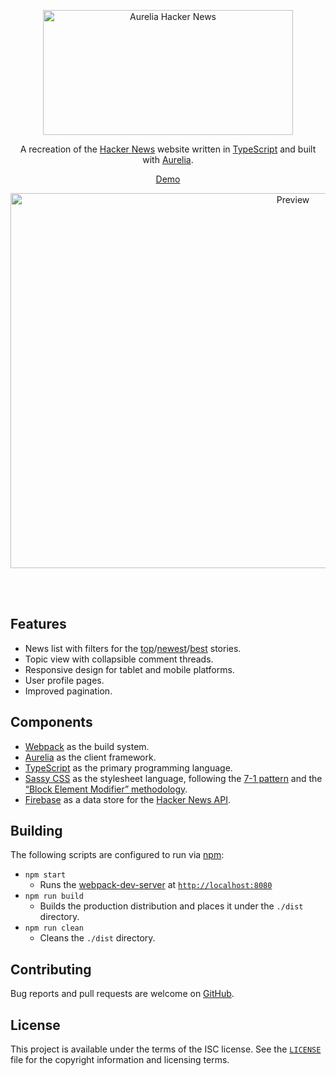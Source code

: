 <p align="center">
  <a href="#readme">
    <img 
      src="https://raw.githubusercontent.com/michaelbull/aurelia-hacker-news/master/assets/logo.svg"
      alt="Aurelia Hacker News"
      width="400"
      height="200" 
    />
  </a>
</p>
<p align="center">
  A recreation of the <a href="https://news.ycombinator.com/news" rel="nofollow">Hacker News</a> website written in 
  <a href="https://www.typescriptlang.org/" rel="nofollow">TypeScript</a> and built with
  <a href="https://aurelia.io/" rel="nofollow">Aurelia</a>.
</p>
<p align="center">
  <a href="https://michaelbull.github.io/aurelia-hacker-news" rel="nofollow">Demo</a>
</p>
<p align="center">
  <a href="#readme">
    <img
      src="https://raw.githubusercontent.com/michaelbull/aurelia-hacker-news/master/assets/preview.png"
      alt="Preview"
      width="888"
      height="600"
    />
  </a>
</p>
<br />
<br />


## Features

- News list with filters for the
  [top][topstories]/[newest][newstories]/[best][beststories] stories.
- Topic view with collapsible comment threads.
- Responsive design for tablet and mobile platforms.
- User profile pages.
- Improved pagination.

## Components

- [Webpack][webpack] as the build system.
- [Aurelia][aurelia] as the client framework.
- [TypeScript][ts] as the primary programming language.
- [Sassy CSS][scss] as the stylesheet language, following the [7-1 pattern][7-1]
  and the [“Block Element Modifier” methodology][bem].
- [Firebase][firebase] as a data store for the [Hacker News API][hn-api].

## Building

The following scripts are configured to run via [npm][npm]:

- `npm start`
  - Runs the [webpack-dev-server][dev-server] at
    [`http://localhost:8080`][localhost]
- `npm run build`
  - Builds the production distribution and places it under the `./dist`
    directory.
- `npm run clean`
  - Cleans the `./dist` directory.

## Contributing

Bug reports and pull requests are welcome on [GitHub][github].

## License

This project is available under the terms of the ISC license. See the
[`LICENSE`](LICENSE) file for the copyright information and licensing terms.

[topstories]: https://michaelbull.github.io/aurelia-hacker-news/#/news
[newstories]: https://michaelbull.github.io/aurelia-hacker-news/#/newest
[beststories]: https://michaelbull.github.io/aurelia-hacker-news/#/best
[webpack]: https://webpack.github.io/
[aurelia]: https://aurelia.io/
[ts]: https://www.typescriptlang.org/
[scss]: http://sass-lang.com/
[7-1]: https://sass-guidelin.es/#the-7-1-pattern
[bem]: http://getbem.com/
[firebase]: https://www.npmjs.com/package/firebase
[hn-api]: https://github.com/HackerNews/API
[npm]: https://www.npmjs.com/
[dev-server]: https://github.com/webpack/webpack-dev-server
[localhost]: http://localhost:8080
[github]: https://github.com/michaelbull/aurelia-hacker-news
